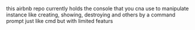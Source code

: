 this airbnb repo currently holds the console that you cna use to
manipulate instance like creating, showing, destroying and others
by a command prompt just like cmd but with limited featurs
